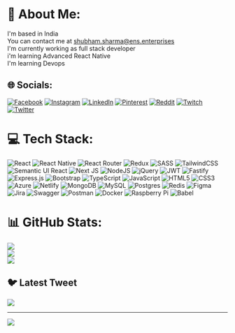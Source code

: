 # 💫 About Me:
 I'm based in India<br>You can contact me at shubham.sharma@ens.enterprises<br>I'm currently working as full stack developer<br>i'm learning Advanced React Native<br>I'm learning Devops


## 🌐 Socials:
[![Facebook](https://img.shields.io/badge/Facebook-%231877F2.svg?logo=Facebook&logoColor=white)](https://facebook.com/devilofficial963) [![Instagram](https://img.shields.io/badge/Instagram-%23E4405F.svg?logo=Instagram&logoColor=white)](https://instagram.com/devilofficial96) [![LinkedIn](https://img.shields.io/badge/LinkedIn-%230077B5.svg?logo=linkedin&logoColor=white)](https://linkedin.com/in/devilofficial96) [![Pinterest](https://img.shields.io/badge/Pinterest-%23E60023.svg?logo=Pinterest&logoColor=white)](https://pinterest.com/devilofficial96) [![Reddit](https://img.shields.io/badge/Reddit-%23FF4500.svg?logo=Reddit&logoColor=white)](https://reddit.com/user/devilofficial96) [![Twitch](https://img.shields.io/badge/Twitch-%239146FF.svg?logo=Twitch&logoColor=white)](https://twitch.tv/devilofficial96) [![Twitter](https://img.shields.io/badge/Twitter-%231DA1F2.svg?logo=Twitter&logoColor=white)](https://twitter.com/DevilOfficial96) 

# 💻 Tech Stack:
![React](https://img.shields.io/badge/react-%2320232a.svg?style=for-the-badge&logo=react&logoColor=%2361DAFB) ![React Native](https://img.shields.io/badge/react_native-%2320232a.svg?style=for-the-badge&logo=react&logoColor=%2361DAFB) ![React Router](https://img.shields.io/badge/React_Router-CA4245?style=for-the-badge&logo=react-router&logoColor=white) ![Redux](https://img.shields.io/badge/redux-%23593d88.svg?style=for-the-badge&logo=redux&logoColor=white) ![SASS](https://img.shields.io/badge/SASS-hotpink.svg?style=for-the-badge&logo=SASS&logoColor=white) ![TailwindCSS](https://img.shields.io/badge/tailwindcss-%2338B2AC.svg?style=for-the-badge&logo=tailwind-css&logoColor=white) ![Semantic UI React](https://img.shields.io/badge/Semantic%20UI%20React-%2335BDB2.svg?style=for-the-badge&logo=SemanticUIReact&logoColor=white) ![Next JS](https://img.shields.io/badge/Next-black?style=for-the-badge&logo=next.js&logoColor=white) ![NodeJS](https://img.shields.io/badge/node.js-6DA55F?style=for-the-badge&logo=node.js&logoColor=white) ![jQuery](https://img.shields.io/badge/jquery-%230769AD.svg?style=for-the-badge&logo=jquery&logoColor=white) ![JWT](https://img.shields.io/badge/JWT-black?style=for-the-badge&logo=JSON%20web%20tokens) ![Fastify](https://img.shields.io/badge/fastify-%23000000.svg?style=for-the-badge&logo=fastify&logoColor=white) ![Express.js](https://img.shields.io/badge/express.js-%23404d59.svg?style=for-the-badge&logo=express&logoColor=%2361DAFB) ![Bootstrap](https://img.shields.io/badge/bootstrap-%23563D7C.svg?style=for-the-badge&logo=bootstrap&logoColor=white) ![TypeScript](https://img.shields.io/badge/typescript-%23007ACC.svg?style=for-the-badge&logo=typescript&logoColor=white) ![JavaScript](https://img.shields.io/badge/javascript-%23323330.svg?style=for-the-badge&logo=javascript&logoColor=%23F7DF1E) ![HTML5](https://img.shields.io/badge/html5-%23E34F26.svg?style=for-the-badge&logo=html5&logoColor=white) ![CSS3](https://img.shields.io/badge/css3-%231572B6.svg?style=for-the-badge&logo=css3&logoColor=white) ![Azure](https://img.shields.io/badge/azure-%230072C6.svg?style=for-the-badge&logo=azure-devops&logoColor=white) ![Netlify](https://img.shields.io/badge/netlify-%23000000.svg?style=for-the-badge&logo=netlify&logoColor=#00C7B7) ![MongoDB](https://img.shields.io/badge/MongoDB-%234ea94b.svg?style=for-the-badge&logo=mongodb&logoColor=white) ![MySQL](https://img.shields.io/badge/mysql-%2300f.svg?style=for-the-badge&logo=mysql&logoColor=white) ![Postgres](https://img.shields.io/badge/postgres-%23316192.svg?style=for-the-badge&logo=postgresql&logoColor=white) ![Redis](https://img.shields.io/badge/redis-%23DD0031.svg?style=for-the-badge&logo=redis&logoColor=white) 	![Figma](https://img.shields.io/badge/figma-%23F24E1E.svg?style=for-the-badge&logo=figma&logoColor=white) ![Jira](https://img.shields.io/badge/jira-%230A0FFF.svg?style=for-the-badge&logo=jira&logoColor=white) ![Swagger](https://img.shields.io/badge/-Swagger-%23Clojure?style=for-the-badge&logo=swagger&logoColor=white) ![Postman](https://img.shields.io/badge/Postman-FF6C37?style=for-the-badge&logo=postman&logoColor=white) ![Docker](https://img.shields.io/badge/docker-%230db7ed.svg?style=for-the-badge&logo=docker&logoColor=white) ![Raspberry Pi](https://img.shields.io/badge/-RaspberryPi-C51A4A?style=for-the-badge&logo=Raspberry-Pi) ![Babel](https://img.shields.io/badge/Babel-F9DC3e?style=for-the-badge&logo=babel&logoColor=black)
# 📊 GitHub Stats:
![](https://github-readme-stats.vercel.app/api?username=shubham-sharma-ens&theme=dark&hide_border=false&include_all_commits=true&count_private=true)<br/>
![](https://github-readme-streak-stats.herokuapp.com/?user=shubham-sharma-ens&theme=dark&hide_border=false)<br/>
![](https://github-readme-stats.vercel.app/api/top-langs/?username=shubham-sharma-ens&theme=dark&hide_border=false&include_all_commits=true&count_private=true&layout=compact)

## 🐦 Latest Tweet
[![](https://gtce.itsvg.in/api?username=DevilOfficial96)](https://github.com/VishwaGauravIn/github-twitter-card-embed)

---
[![](https://visitcount.itsvg.in/api?id=shubham-sharma-ens&icon=0&color=0)](https://visitcount.itsvg.in)

<!-- Proudly created with GPRM ( https://gprm.itsvg.in ) -->
